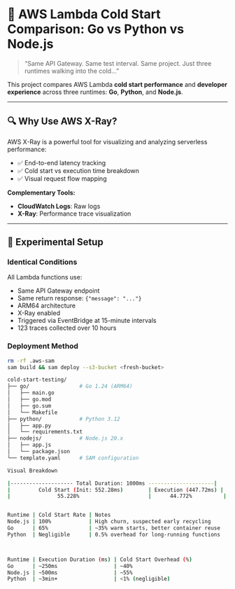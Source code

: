 # 🚀 AWS Lambda Cold Start Comparison: Go vs Python vs Node.js

> “Same API Gateway. Same test interval. Same project. Just three runtimes walking into the cold...”

This project compares AWS Lambda **cold start performance** and **developer experience** across three runtimes: **Go**, **Python**, and **Node.js**.

---

## 🔍 Why Use AWS X-Ray?

AWS X-Ray is a powerful tool for visualizing and analyzing serverless performance:

- ✅ End-to-end latency tracking
- ✅ Cold start vs execution time breakdown
- ✅ Visual request flow mapping

**Complementary Tools:**

- **CloudWatch Logs**: Raw logs
- **X-Ray**: Performance trace visualization

---

## 🧪 Experimental Setup

### Identical Conditions

All Lambda functions use:

- Same API Gateway endpoint
- Same return response: `{"message": "..."}`
- ARM64 architecture
- X-Ray enabled
- Triggered via EventBridge at 15-minute intervals
- 123 traces collected over 10 hours

### Deployment Method

```bash
rm -rf .aws-sam
sam build && sam deploy --s3-bucket <fresh-bucket>

cold-start-testing/
├── go/                # Go 1.24 (ARM64)
│   ├── main.go
│   ├── go.mod
│   ├── go.sum
│   └── Makefile
├── python/            # Python 3.12
│   ├── app.py
│   └── requirements.txt
├── nodejs/            # Node.js 20.x
│   ├── app.js
│   └── package.json
└── template.yaml      # SAM configuration

Visual Breakdown

|-------------------- Total Duration: 1000ms ---------------------|
|         Cold Start (Init: 552.28ms)        | Execution (447.72ms) |
|               55.228%                      |      44.772%          |


Runtime | Cold Start Rate | Notes
Node.js | 100%            | High churn, suspected early recycling
Go      | 65%             | ~35% warm starts, better container reuse
Python  | Negligible      | 0.5% overhead for long-running functions



Runtime | Execution Duration (ms) | Cold Start Overhead (%)
Go      | ~250ms                  | ~40%
Node.js | ~500ms                  | ~55%
Python  | ~3min+                  | <1% (negligible)
```
